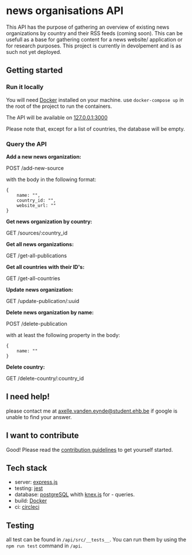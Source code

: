 # news organisations API

This API has the purpose of gathering an overview of existing news organizations by country and their RSS feeds (coming soon). This can be usefull as a base for gathering content for a news website/ application or for research purposes. This project is currently in devolpement and is as such not yet deployed.

## Getting started
### Run it locally
You will need [Docker](https://docs.docker.com/get-docker/) installed on your machine.
use `docker-compose up` in the root of the project to run the containers.

The API will be available on [127.0.0.1:3000](127.0.0.1:3000)

Please note that, except for a list of countries, the database will be empty. 
### Query the API

**Add a new news organization:**

POST /add-new-source 

with the body in the following format:
```
{
    name: "",
    country_id: "",
    website_url: ""
} 
```
**Get news organization by country:**

GET /sources/:country_id

**Get all news organizations:**

GET /get-all-publications

**Get all countries with their ID's:**

GET /get-all-countries

**Update news organization:**

GET /update-publication/:uuid

**Delete news organization by name:**

POST /delete-publication

with at least the following property in the body:
```
{
    name: ""
} 
```
**Delete country:**

GET /delete-country/:country_id

## I need help!

please contact me at axelle.vanden.eynde@student.ehb.be if google is unable to find your answer. 

## I want to contribute

Good! Please read the [contribution guidelines](https://github.com/axellevandeneynde/eindstuk-dev5/blob/main/CONTRIBUTING.md) to get yourself started.

## Tech stack
- server: [express.js](https://expressjs.com/)
- testing: [jest](https://jestjs.io/)
- database: [postgreSQL](https://www.postgresql.org/) whith [knex.js](http://knexjs.org/) for - queries.
- build: [Docker](https://docker.com)
- ci: [circleci](https://circleci.com/)
## Testing
all test can be found in `/api/src/__tests__`. You can run them by using the `npm run test` command in `/api`.


